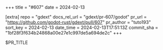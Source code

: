 +++
title = "#607"
date = 2024-02-13

[extra]
repo = "gdext"
docs_rel_url = "gdext/pr-607/godot"
pr_url = "https://github.com/godot-rust/gdext/pull/607"
pr_author = "tuto193"
sort_key = 2024-02-13
date_time = 2024-02-13T17:51:13Z
commit_sha = "1bf28f3f634b24868a00e27e1c997de5a694de2c"
+++

$PR_TITLE
